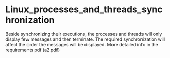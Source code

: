 # Linux_processes_and_threads_synchronization
Beside synchronizing their executions, the processes and threads will only display few messages and then terminate. The required synchronization will affect the order the messages will be displayed.
More detailed info in the requirements pdf (a2.pdf)
